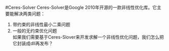#Ceres-Solver
Ceres-Solver是Google 2010年开源的一款非线性优化库。它主要能解决两类问题：  
1. 带约束的非线性最小二乘问题  
2. 一般的无约束优化问题  
如果我们需要基于Ceres-Slover来开发求解一个非线性优化问题，我们怎么把它封装成dll再发布？  